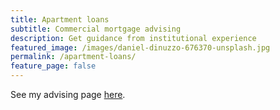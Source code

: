 ```yaml
---
title: Apartment loans
subtitle: Commercial mortgage advising
description: Get guidance from institutional experience
featured_image: /images/daniel-dinuzzo-676370-unsplash.jpg
permalink: /apartment-loans/
feature_page: false
---
```


See my advising page [here](/advising).